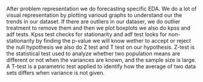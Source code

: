 After problem representation we do forecasting specific EDA.
We do a lot of visual representation by plotting varioud graphs to understand our the trends in our dataset.
If there are outliers in our dataser, we do outlier treatment to remove them and then we plot boxplots
we also do kpss and adf tests. Kpss test checks for stationarity and adf test looks for non-stationarity 
by finding the p-value we will know wether to accept or reject the null hypothesis 
we also do Z test and T test on our hypothesis. 
Z-test is the statistical test used to analyze whether two population means are different or not when the variances are known, and the sample size is large.
A T-test is a parametric test applied to identify how the average of two data sets differs when variance is not given.
